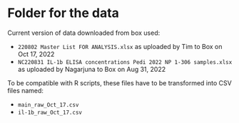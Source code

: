# Folder for the data

Current version of data downloaded from box used:
* `220802 Master List FOR ANALYSIS.xlsx` as uploaded by Tim to Box on Oct 17, 2022
* `NC220831 IL-1b ELISA concentrations Pedi 2022 NP 1-306 samples.xlsx` as uploaded by Nagarjuna to Box on Aug 31, 2022

To be compatible with R scripts, these files have to be transformed into CSV files named:
* `main_raw_Oct_17.csv`
* `il-1b_raw_Oct_17.csv`
